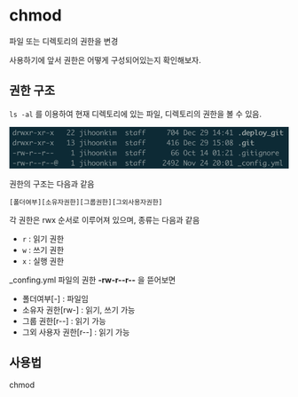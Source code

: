 # chmod

파일 또는 디렉토리의 권한을 변경

사용하기에 앞서 권한은 어떻게 구성되어있는지 확인해보자.

## 권한 구조

`ls -al` 를 이용하여 현재 디렉토리에 있는 파일, 디렉토리의 권한을 볼 수 있음. 

![&#xC81C;&#xC77C; &#xC88C;&#xCE21;&#xC5D0; &#xC788;&#xB294; &#xBB38;&#xC790;&#xC5F4;&#xC774; &#xAD8C;&#xD55C;&#xC744; &#xB098;&#xD0C0;&#xB0C4;](../../.gitbook/assets/screen-shot-2019-12-29-at-3.36.33-pm.png)

권한의 구조는 다음과 같음

`[폴더여부][소유자권한][그룹권한][그외사용자권한]` 

각 권한은 rwx 순서로 이루어져 있으며, 종류는 다음과 같음   

* `r` : 읽기 권한
* `w` : 쓰기 권한
* `x` : 실행 권한  

\_confing.yml 파일의 권한 **-rw-r--r--** 을 뜯어보면

* 폴더여부\[-\] : 파일임
* 소유자 권한\[rw-\] : 읽기, 쓰기 가능
* 그룹 권한\[r--\] : 읽기 가능
* 그외 사용자 권한\[r--\] : 읽기 가능

## 사용법

chmod 



